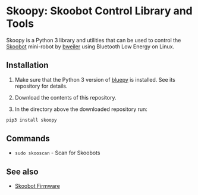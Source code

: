 # Skoopy: Skoobot Control Library and Tools

Skoopy is a Python 3 library and utilities that can be used to control the [Skoobot] mini-robot by [bweiler] using Bluetooth Low Energy on Linux.

## Installation

1. Make sure that the Python 3 version of [bluepy] is installed. See its repository for details.

2. Download the contents of this repository.

3. In the directory above the downloaded repository run:
```sh
pip3 install skoopy
```

## Commands
- `sudo skooscan` - Scan for Skoobots


## See also
- [Skoobot Firmware]

[Skoobot]: https://hackaday.io/project/75832-skoobot
[bweiler]: https://github.com/bweiler
[Skoobot Firmware]: https://github.com/bweiler/Skoobot-firmware
[bluepy]: https://github.com/IanHarvey/bluepy
